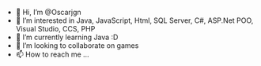 - 👋 Hi, I’m @Oscarjgn
- 👀 I’m interested in Java, JavaScript, Html, SQL Server, C#, ASP.Net POO, Visual Studio, CCS, PHP
- 🌱 I’m currently learning Java :D
- 💞️ I’m looking to collaborate on games
- 📫 How to reach me ...

<!---
Oscarjgn/Oscarjgn is a ✨ special ✨ repository because its `README.md` (this file) appears on your GitHub profile.
You can click the Preview link to take a look at your changes.
--->
